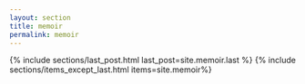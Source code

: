 ```yaml
---
layout: section
title: memoir
permalink: memoir
---
```

{% include sections/last_post.html last_post=site.memoir.last %}
{% include sections/items_except_last.html items=site.memoir%}
